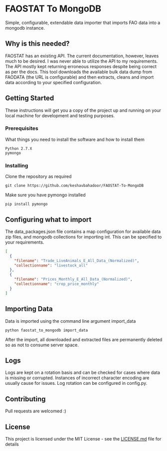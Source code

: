 # FAOSTAT To MongoDB

Simple, configurable, extendable data importer that imports FAO data into a mongodb instance. 

## Why is this needed?

FAOSTAT has an existing API. The current documentation, however, leaves much to be desired. I was never able to utilize the API to my requirements. The API mostly kept returning erroneous responses despite being correct as per the docs. 
This tool downloads the available bulk data dump from FAODATA (the URL is configurable) and then extracts, cleans and import data according to your specified configuration. 

## Getting Started

These instructions will get you a copy of the project up and running on your local machine for development and testing purposes.

### Prerequisites

What things you need to install the software and how to install them

```
Python 2.7.X 
pymongo
```

### Installing

Clone the repository as required 

```
git clone https://github.com/keshavbahadoor/FAOSTAT-To-MongoDB
```

Make sure you have pymongo installed 

```
pip install pymongo 
``` 

## Configuring what to import

The data_packages.json file contains a map configuration for available data zip files, and mongodb collections for importing int. This can be specified to your requirements.
 
```json 
[
  {
    "filename": "Trade_LiveAnimals_E_All_Data_(Normalized)",
    "collectionname": "livestock_all"
  },
  {
    "filename": "Prices_Monthly_E_All_Data_(Normalized)",
    "collectionname": "crop_price_monthly"
  }
]
```

## Importing Data 

Data is imported using the command line argument import_data

```
python faostat_to_mongodb import_data
```

After the import, all downloaded and extracted files are permanently deleted so as not to consume server space. 

## Logs
Logs are kept on a rotation basis and can be checked for cases where data is missing or corrupted. Instances of incorrect character encoding are usually cause for issues. 
Log rotation can be configured in config.py. 

## Contributing

Pull requests are welcomed :) 


## License

This project is licensed under the MIT License - see the [LICENSE.md](LICENSE.md) file for details

 


